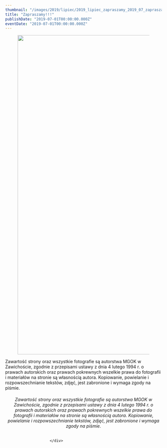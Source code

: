 ```yaml
---
thumbnail: "/images/2019/lipiec/2019_lipiec_zapraszamy_2019_07_zapraszamy_v2-plony-2019-zawichost-a2str-724x1024.jpg"
title: "Zapraszamy!!!"
publishDate: "2019-07-01T00:00:00.000Z"
eventDate: "2019-07-01T00:00:00.000Z"
---
```


<div class="entry-content">
							
							
<figure class="wp-block-image"><img fetchpriority="high" decoding="async" width="724" height="1024" src="/images/2019/lipiec/2019_lipiec_zapraszamy_2019_07_zapraszamy_v2-plony-2019-zawichost-a2str-724x1024.jpg" alt="" class="wp-image-6733" srcset="/images/2019/lipiec/2019_lipiec_zapraszamy_2019_07_zapraszamy_v2-plony-2019-zawichost-a2str-724x1024.jpg 724w, /images/2019/lipiec/v2-plony-2019-zawichost-a2str-212x300.jpg 212w, /images/2019/lipiec/v2-plony-2019-zawichost-a2str-768x1086.jpg 768w" sizes="(max-width: 724px) 100vw, 724px"></figure>

Zawartość strony oraz wszystkie fotografie są autorstwa MGOK w Zawichoście, zgodnie z przepisami ustawy z dnia 4 lutego 1994 r.
o prawach autorskich oraz prawach pokrewnych wszelkie prawa do fotografii i materiałów na stronie są własnością autora. Kopiowanie, powielanie i rozpowszechnianie tekstów, zdjęć, jest zabronione i wymaga zgody na piśmie.



<h6 class="wp-block-heading" style="text-align:center"><em> Zawartość strony oraz wszystkie fotografie są autorstwa MGOK w Zawichoście, zgodnie z przepisami ustawy z dnia 4 lutego 1994 r. o prawach autorskich oraz prawach pokrewnych wszelkie prawa do fotografii i materiałów na stronie są własnością autora. Kopiowanie, powielanie i rozpowszechnianie tekstów, zdjęć, jest zabronione i wymaga zgody na piśmie. </em></h6>
						
						</div>
